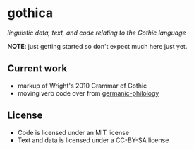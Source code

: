 # gothica
_linguistic data, text, and code relating to the Gothic language_

**NOTE**: just getting started so don't expect much here just yet.

## Current work

* markup of Wright's 2010 Grammar of Gothic
* moving verb code over from [germanic-philology](https://github.com/jtauber/germanic-philology)


## License

* Code is licensed under an MIT license
* Text and data is licensed under a CC-BY-SA license
